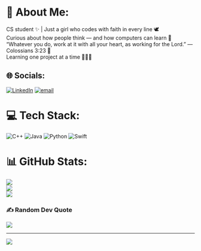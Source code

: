 # 💫 About Me:
CS student ✨ | Just a girl who codes with faith in every line 🕊<br>Curious about how people think — and how computers can learn 🤍<br>“Whatever you do, work at it with all your heart, as working for the Lord.” — Colossians 3:23 💫<br>Learning one project at a time 👩🏾‍💻<br>


## 🌐 Socials:
[![LinkedIn](https://img.shields.io/badge/LinkedIn-%230077B5.svg?logo=linkedin&logoColor=white)](https://linkedin.com/in/https://www.linkedin.com/in/rankira-coke/) [![email](https://img.shields.io/badge/Email-D14836?logo=gmail&logoColor=white)](mailto:rankira.coke@outlook.com) 

# 💻 Tech Stack:
![C++](https://img.shields.io/badge/c++-%2300599C.svg?style=for-the-badge&logo=c%2B%2B&logoColor=white) ![Java](https://img.shields.io/badge/java-%23ED8B00.svg?style=for-the-badge&logo=openjdk&logoColor=white) ![Python](https://img.shields.io/badge/python-3670A0?style=for-the-badge&logo=python&logoColor=ffdd54) ![Swift](https://img.shields.io/badge/swift-F54A2A?style=for-the-badge&logo=swift&logoColor=white)
# 📊 GitHub Stats:
![](https://github-readme-stats.vercel.app/api?username=rankuku&theme=blue_navy&hide_border=false&include_all_commits=false&count_private=false)<br/>
![](https://nirzak-streak-stats.vercel.app/?user=rankuku&theme=blue_navy&hide_border=false)<br/>
![](https://github-readme-stats.vercel.app/api/top-langs/?username=rankuku&theme=blue_navy&hide_border=false&include_all_commits=false&count_private=false&layout=compact)

### ✍️ Random Dev Quote
![](https://quotes-github-readme.vercel.app/api?type=vetical&theme=tokyonight)

---
[![](https://visitcount.itsvg.in/api?id=rankuku&icon=4&color=1)](https://visitcount.itsvg.in)

<!-- Proudly created with GPRM ( https://gprm.itsvg.in ) -->
